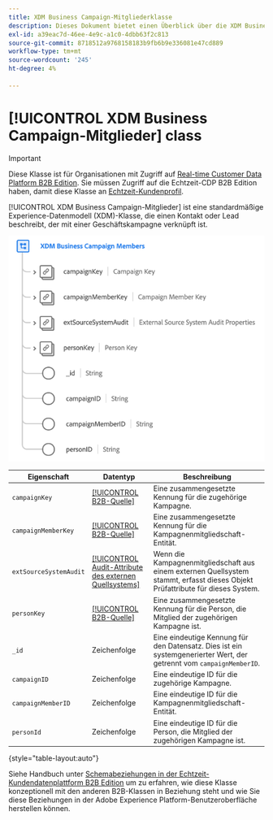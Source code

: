 ```yaml
---
title: XDM Business Campaign-Mitgliederklasse
description: Dieses Dokument bietet einen Überblick über die XDM Business Campaign Members-Klasse im Experience-Datenmodell (XDM).
exl-id: a39eac7d-46ee-4e9c-a1c0-4dbb63f2c813
source-git-commit: 8718512a9768158183b9fb6b9e336081e47cd889
workflow-type: tm+mt
source-wordcount: '245'
ht-degree: 4%

---
```


# [!UICONTROL XDM Business Campaign-Mitglieder] class

>[!IMPORTANT]
>
>Diese Klasse ist für Organisationen mit Zugriff auf [Real-time Customer Data Platform B2B Edition](../../../rtcdp/b2b-overview.md). Sie müssen Zugriff auf die Echtzeit-CDP B2B Edition haben, damit diese Klasse an [Echtzeit-Kundenprofil](../../../profile/home.md).

[!UICONTROL XDM Business Campaign-Mitglieder] ist eine standardmäßige Experience-Datenmodell (XDM)-Klasse, die einen Kontakt oder Lead beschreibt, der mit einer Geschäftskampagne verknüpft ist.

![](../../images/classes/b2b/business-campaign-members.png)

| Eigenschaft | Datentyp | Beschreibung |
| --- | --- | --- |
| `campaignKey` | [[!UICONTROL B2B-Quelle]](../../data-types/b2b-source.md) | Eine zusammengesetzte Kennung für die zugehörige Kampagne. |
| `campaignMemberKey` | [[!UICONTROL B2B-Quelle]](../../data-types/b2b-source.md) | Eine zusammengesetzte Kennung für die Kampagnenmitgliedschaft-Entität. |
| `extSourceSystemAudit` | [[!UICONTROL Audit-Attribute des externen Quellsystems]](../../data-types/external-source-system-audit-attributes.md) | Wenn die Kampagnenmitgliedschaft aus einem externen Quellsystem stammt, erfasst dieses Objekt Prüfattribute für dieses System. |
| `personKey` | [[!UICONTROL B2B-Quelle]](../../data-types/b2b-source.md) | Eine zusammengesetzte Kennung für die Person, die Mitglied der zugehörigen Kampagne ist. |
| `_id` | Zeichenfolge | Eine eindeutige Kennung für den Datensatz. Dies ist ein systemgenerierter Wert, der getrennt vom `campaignMemberID`. |
| `campaignID` | Zeichenfolge | Eine eindeutige ID für die zugehörige Kampagne. |
| `campaignMemberID` | Zeichenfolge | Eine eindeutige ID für die Kampagnenmitgliedschaft-Entität. |
| `personId` | Zeichenfolge | Eine eindeutige ID für die Person, die Mitglied der zugehörigen Kampagne ist. |

{style=&quot;table-layout:auto&quot;}

Siehe Handbuch unter [Schemabeziehungen in der Echtzeit-Kundendatenplattform B2B Edition](../../tutorials/relationship-b2b.md) um zu erfahren, wie diese Klasse konzeptionell mit den anderen B2B-Klassen in Beziehung steht und wie Sie diese Beziehungen in der Adobe Experience Platform-Benutzeroberfläche herstellen können.
